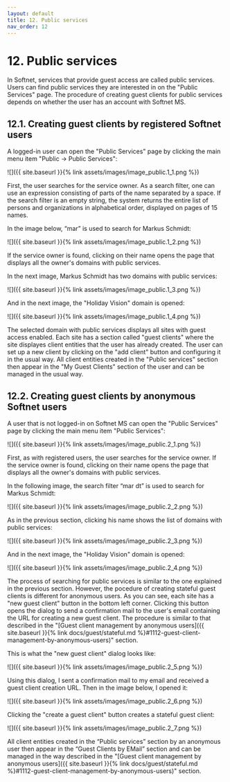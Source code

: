```yaml
---
layout: default
title: 12. Public services
nav_order: 12
---
```


# 12. Public services

In Softnet, services that provide guest access are called public services. Users can find public services they are interested in on the "Public Services" page. The procedure of creating guest clients for public services depends on whether the user has an account with Softnet MS.

## 12.1. Creating guest clients by registered Softnet users

A logged-in user can open the "Public Services" page by clicking the main menu item "Public -> Public Services":

![]({{ site.baseurl }}{% link assets/images/image_public.1_1.png %})

First, the user searches for the service owner. As a search filter, one can use an expression consisting of parts of the name separated by a space. If the search filter is an empty string, the system returns the entire list of persons and organizations in alphabetical order, displayed on pages of 15 names.  

In the image below, “mar” is used to search for Markus Schmidt:

![]({{ site.baseurl }}{% link assets/images/image_public.1_2.png %})

If the service owner is found, clicking on their name opens the page that displays all the owner's domains with public services.  

In the next image, Markus Schmidt has two domains with public services:

![]({{ site.baseurl }}{% link assets/images/image_public.1_3.png %})

And in the next image, the "Holiday Vision" domain is opened:

![]({{ site.baseurl }}{% link assets/images/image_public.1_4.png %})

The selected domain with public services displays all sites with guest access enabled. Each site has a section called "<span class="text-blue">guest clients</span>" where the site displayes client entities that the user has already created. The user can set up a new client by clicking on the "<span class="text-green">add client</span>" button and configuring it in the usual way. All client entities created in the "Public services" section then appear in the "My Guest Clients" section of the user and can be managed in the usual way.

## 12.2. Creating guest clients by anonymous Softnet users

A user that is not logged-in on Softnet MS can open the "Public Services" page by clicking the main menu item "Public Services":

![]({{ site.baseurl }}{% link assets/images/image_public.2_1.png %})

First, as with registered users, the user searches for the service owner. If the service owner is found, clicking on their name opens the page that displays all the owner's domains with public services.

In the following image, the search filter “mar dt” is used to search for Markus Schmidt:

![]({{ site.baseurl }}{% link assets/images/image_public.2_2.png %})

As in the previous section, clicking his name shows the list of domains with public services:

![]({{ site.baseurl }}{% link assets/images/image_public.2_3.png %})

And in the next image, the "Holiday Vision" domain is opened:

![]({{ site.baseurl }}{% link assets/images/image_public.2_4.png %})

The process of searching for public services is similar to the one explained in the previous section. However, the pocedure of creating stateful guest clients is different for anonymous users. As you can see, each site has a "<span class="text-cyan">new guest client</span>" button in the bottom left corner. Clicking this button opens the dialog to send a confirmation mail to the user's email containing the URL for creating a new guest client. The procedure is similar to that described in the "[Guest client management by anonymous users]({{ site.baseurl }}{% link docs/guest/stateful.md %}#1112-guest-client-management-by-anonymous-users)" section.  

This is what the "new guest client" dialog looks like:

![]({{ site.baseurl }}{% link assets/images/image_public.2_5.png %})

Using this dialog, I sent a confirmation mail to my email and received a guest client creation URL. Then in the image below, I opened it: 

![]({{ site.baseurl }}{% link assets/images/image_public.2_6.png %})

Clicking the "<span class="text-green">create a guest client</span>" button creates a stateful guest client:

![]({{ site.baseurl }}{% link assets/images/image_public.2_7.png %})

All client entities created in the “Public services” section by an anonymous user then appear in the “Guest Clients by EMail” section and can be managed in the way described in the "[Guest client management by anonymous users]({{ site.baseurl }}{% link docs/guest/stateful.md %}#1112-guest-client-management-by-anonymous-users)" section.